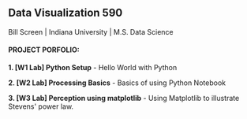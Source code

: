 ## Data Visualization 590

Bill Screen | Indiana University | M.S. Data Science

#### PROJECT PORFOLIO: 

**1. [W1 Lab] Python Setup** - Hello World with Python

**2. [W2 Lab] Processing Basics** - Basics of using Python Notebook

**3. [W3 Lab] Perception using matplotlib** - Using Matplotlib to illustrate Stevens' power law.
